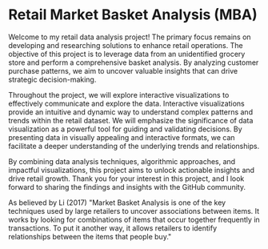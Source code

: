 # Retail Market Basket Analysis (MBA)

Welcome to my retail data analysis project! The primary focus remains on developing and researching solutions to enhance retail operations. The objective of this project is to leverage data from an unidentified grocery store and perform a comprehensive basket analysis. By analyzing customer purchase patterns, we aim to uncover valuable insights that can drive strategic decision-making.

Throughout the project, we will explore interactive visualizations to effectively communicate and explore the data. Interactive visualizations provide an intuitive and dynamic way to understand complex patterns and trends within the retail dataset. We will emphasize the significance of data visualization as a powerful tool for guiding and validating decisions. By presenting data in visually appealing and interactive formats, we can facilitate a deeper understanding of the underlying trends and relationships.

By combining data analysis techniques, algorithmic approaches, and impactful visualizations, this project aims to unlock actionable insights and drive retail growth. Thank you for your interest in this project, and I look forward to sharing the findings and insights with the GitHub community.

As believed by Li (2017) "Market Basket Analysis is one of the key techniques used by large retailers to uncover associations between items. It works by looking for combinations of items that occur together frequently in transactions. To put it another way, it allows retailers to identify relationships between the items that people buy."
